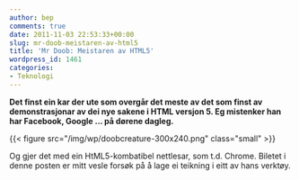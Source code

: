 ```yaml
---
author: bep
comments: true
date: 2011-11-03 22:53:33+00:00
slug: mr-doob-meistaren-av-html5
title: 'Mr Doob: Meistaren av HTML5'
wordpress_id: 1461
categories:
- Teknologi
---
```


**Det finst ein kar der ute som overgår det meste av det som finst av demonstrasjonar av dei nye sakene i HTML versjon 5. Eg mistenker han har Facebook, Google ... på dørene dagleg.**

 {{< figure src="/img/wp/doobcreature-300x240.png" class="small" >}}


<!--more-->

Og gjer det med ein HtML5-kombatibel nettlesar, som t.d. Chrome. Biletet i denne posten er mitt vesle forsøk på å lage ei teikning i eitt av hans verktøy.
